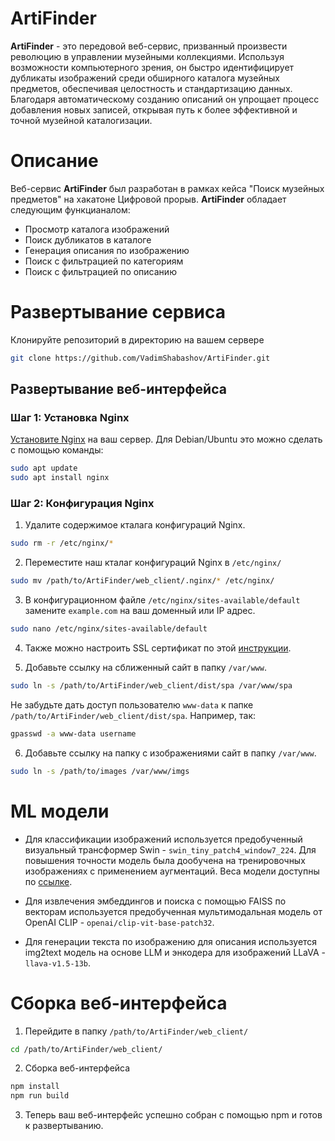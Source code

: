 # ArtiFinder

**ArtiFinder** - это передовой веб-сервис, призванный произвести революцию в управлении музейными коллекциями. Используя возможности компьютерного зрения, он быстро идентифицирует дубликаты изображений среди обширного каталога музейных предметов, обеспечивая целостность и стандартизацию данных. Благодаря автоматическому созданию описаний он упрощает процесс добавления новых записей, открывая путь к более эффективной и точной музейной каталогизации.

# Описание

Веб-сервис **ArtiFinder** был разработан в рамках кейса "Поиск музейных предметов" на хакатоне Цифровой прорыв.
**ArtiFinder** обладает следующим функцианалом:

* Просмотр каталога изображений
* Поиск дубликатов в каталоге
* Генерация описания по изображению
* Поиск с фильтрацией по категориям
* Поиск с фильтрацией по описанию

# Развертывание сервиса

Клонируйте репозиторий в директорию на вашем сервере

```bash
git clone https://github.com/VadimShabashov/ArtiFinder.git
```

## Развертывание веб-интерфейса

### Шаг 1: Установка Nginx

[Установите Nginx](https://www.nginx.com/resources/wiki/start/topics/tutorials/install/) на ваш сервер. Для Debian/Ubuntu это можно сделать с помощью команды:

```bash
sudo apt update
sudo apt install nginx
```

### Шаг 2: Конфигурация Nginx

1. Удалите содержимое кталага конфигураций Nginx.  

```bash
sudo rm -r /etc/nginx/*
```

2. Переместите наш кталаг конфигураций Nginx в ```/etc/nginx/```

```bash
sudo mv /path/to/ArtiFinder/web_client/.nginx/* /etc/nginx/
```

3. В конфигурационном файле ```/etc/nginx/sites-available/default``` замените ```example.com``` на ваш доменный или IP адрес.

```bash
sudo nano /etc/nginx/sites-available/default
```

4. Также можно настроить SSL сертификат по этой [инструкции](https://certbot.eff.org).

5. Добавьте ссылку на сближенный сайт в папку `/var/www`.
```bash
sudo ln -s /path/to/ArtiFinder/web_client/dist/spa /var/www/spa
```
Не забудьте дать доступ пользователю `www-data` к папке `/path/to/ArtiFinder/web_client/dist/spa`. Например, так: 

```bash
gpasswd -a www-data username
```
 
6. Добавьте ссылку на папку с изображениями сайт в папку `/var/www`.

```bash
sudo ln -s /path/to/images /var/www/imgs
```

# ML модели

* Для классификации изображений используется предобученный визуальный трансформер Swin - `swin_tiny_patch4_window7_224`. Для повышения точности модель была дообучена на тренировочных изображениях с применением аугментаций. Веса модели доступны по [ссылке](https://drive.google.com/file/d/1nm1xIbH08QyWKBAJsmDHK-9m8LWYCXkJ/view?usp=sharing).

* Для извлечения эмбеддингов и поиска с помощью FAISS по векторам используется предобученная мультимодальная модель от OpenAI CLIP - `openai/clip-vit-base-patch32`.

* Для генерации текста по изображению для описания используется img2text модель на основе LLM и энкодера для изображений LLaVA - `llava-v1.5-13b`. 


# Сборка веб-интерфейса

1. Перейдите в папку `/path/to/ArtiFinder/web_client/`
```bash
cd /path/to/ArtiFinder/web_client/
```
2. Сборка веб-интерфейса

```bash
npm install
npm run build
```

3. Теперь ваш веб-интерфейс успешно собран с помощью npm и готов к развертыванию.


